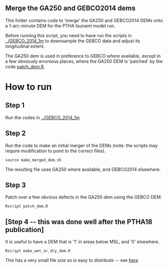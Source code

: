 Merge the GA250 and GEBCO2014 dems
---------------------------------

This folder contains code to 'merge' the GA250 and GEBCO2014 DEMs 
onto a 1-arc-minute DEM for the PTHA tsunami model run.

Before running this script, you need to have run the scripts in 
[../GEBCO_2014_1m](../GEBCO_2014_1m) to downsample the GEBCO data and
adjust its longitudinal extent.

The GA250 dem is used in preference to GEBCO where available, except 
in a few obviously erronious places, where the GA250 DEM is 'patched'
by the code [patch_dem.R](patch_dem.R).


# How to run

## Step 1

Run the codes in [../GEBCO_2014_1m](../GEBCO_2014_1m)

## Step 2

Run the code to make an initial merger of the DEMs (note: the scripts may
require modification to point to the correct files).

    source make_merged_dem.sh

The resulting file uses GA250 where available, and GEBCO2014 elsewhere. 

## Step 3

Patch over a few obvious defects in the GA250 dem using the GEBCO DEM. 

    Rscript patch_dem.R

## [Step 4 -- this was done well after the PTHA18 publication]

It is useful to have a DEM that is '1' in areas below MSL, and '0' elsewhere.

    Rscript make_wet_or_dry_dem.R

This has a very small file size so is easy to distribute -- see [here](http://dapds00.nci.org.au/thredds/fileServer/fj6/PTHA/AustPTHA_1/DATA/wet_or_dry_gebco_ga250_dem_patched.tif)

